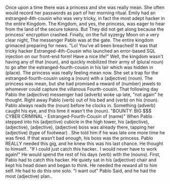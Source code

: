 Once upon a time there was a princess and she was really mean. She often would record her passwords as part of her morning ritual. 
Emily had an estranged-4th-cousin who was very tricky, in fact the most adept hacker in the entire Kingdom.
The Kingdom, and yes, the princess, was eager to hear from the land of the secure tokens. But They did not get along because the princess' encryption crashed. Finally, on the full syzergy Moon on a very clear night, The messenger Pablo was at the gate. The entire kingdom grimaced preparing for news.
"Lo! You've all been breached! It was that tricky hacker Estranged-4th-Cousin who launched an error-based SQL injection on our front-end form! Have a nice life!"
Well, the kingdom wasn't having any of that (noun), and quickly mobilized their army of (plural noun) to go after the estranged-fourth-cousin in his lair which was hidden in (place). The princess was really feeling mean now. She set a trap for the estranged-fourth-cousin using a (noun) with a (adjective) (noun). The princess was mean, but she had promised a reward of (number) jewels to whomever could capture the villanous Fourth-cousin.
That following day Pablo the (adjective) messenger had (adverb) woke up late, "not again" he thought. Right away Pablo (verb) out of his bed and (verb) on his (noun). Pablo always reads the (noun) before he clocks in. Something (adverb) caught his eye, and this time it wasn't the (noun). "BOUNTY: BIG $$$ CYBER CRIMINAL - Estranged-Fourth-Cousin of (name)" When Pablo stepped into his (adjective) cubicle in the high tower, his (adjective), (adjective), (adjective), (adjective) boss was already there, tapping her (adjective) (type of footwear) . She told him if he was late one more time he was fired. If that wasn’t bad enough, his boss was the princess. Pablo REALLY needed this gig, and he knew this was his last chance. He thought to himself.. "If I could just catch this hacker.. I would never have to work again!" He would spend the rest of his days (verb) with the (nouns). First, Pablo had to catch this hacker. He quiety sat in his (adjective) chair and kept his head down and began to think. He needed the reward all to him self. He had to do this one solo. "I want out" Pablo Said, and he had the most (adjective) plan..